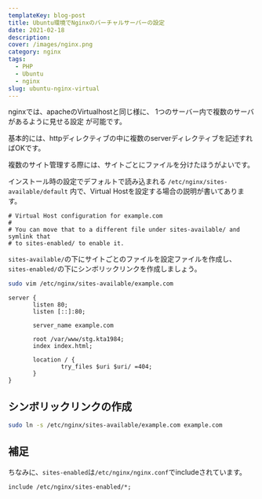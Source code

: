 ```yaml
---
templateKey: blog-post
title: Ubuntu環境でNginxのバーチャルサーバーの設定
date: 2021-02-18
description:
cover: /images/nginx.png
category: nginx
tags:
  - PHP
  - Ubuntu
  - nginx
slug: ubuntu-nginx-virtual
---
```


nginxでは、apacheのVirtualhostと同じ様に、
1つのサーバー内で複数のサーバがあるように見せる設定 が可能です。

基本的には、httpディレクティブの中に複数のserverディレクティブを記述すればOKです。

複数のサイト管理する際には、サイトごとにファイルを分けたほうがよいです。


インストール時の設定でデフォルトで読み込まれる
`/etc/nginx/sites-available/default`
内で、Virtual Hostを設定する場合の説明が書いてあります。

```text
# Virtual Host configuration for example.com
#
# You can move that to a different file under sites-available/ and symlink that
# to sites-enabled/ to enable it.
```

`sites-available/`の下にサイトごとのファイルを設定ファイルを作成し、
`sites-enabled/`の下にシンボリックリンクを作成しましょう。

```bash
sudo vim /etc/nginx/sites-available/example.com
```

```text
server {
       listen 80;
       listen [::]:80;

       server_name example.com

       root /var/www/stg.kta1984;
       index index.html;

       location / {
               try_files $uri $uri/ =404;
       }
}
```

## シンボリックリンクの作成

```bash
sudo ln -s /etc/nginx/sites-available/example.com example.com
```

## 補足

ちなみに、`sites-enabled`は`/etc/nginx/nginx.conf`でincludeされています。

```text
include /etc/nginx/sites-enabled/*;
```


